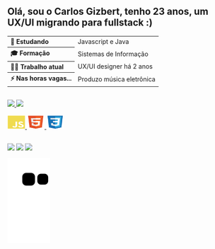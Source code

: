 ## Olá, sou o Carlos Gizbert, tenho 23 anos, um UX/UI migrando para fullstack :)
<table>
  <tr align="left">
    <th>🚀 Estudando</th>
    <td>
      Javascript e Java
    </td>
      </tr>
  <tr align="left">
    <th>🎓 Formação</th>
    <td>
      Sistemas de Informação
    </td>
  </tr>
  <tr align="left">
    <th>👨‍💻 Trabalho atual</th>
    <td>
      UX/UI designer há 2 anos
    </td>
   </tr>
  <tr align="left">
        <th>⚡ Nas horas vagas...</th>
      <td>
    Produzo música eletrônica
    </td>
  </tr>
</table>

##

<div align="left">
  <a href="https://github.com/carlosgizbert">
  <img height="180em" src="https://github-readme-stats.vercel.app/api?username=carlosgizbert&show_icons=true&theme=tokyonight&include_all_commits=true&count_private=true"/>
  <img height="180em" src="https://github-readme-stats.vercel.app/api/top-langs/?username=carlosgizbert&layout=compact&langs_count=7&theme=tokyonight"/>
  

</div>
<div align="left" style="display: inline_block"><br>
  <img alt="Gizbert-Js" height="30" width="40" src="https://raw.githubusercontent.com/devicons/devicon/master/icons/javascript/javascript-plain.svg">
  <img alt="Gizbert-HTML" height="30" width="40" src="https://raw.githubusercontent.com/devicons/devicon/master/icons/html5/html5-original.svg">
  <img alt="Gizbert-CSS" height="30" width="40" src="https://raw.githubusercontent.com/devicons/devicon/master/icons/css3/css3-original.svg">
</div>
  
  ##
 
<div align="left"> 
  <a href="https://www.linkedin.com/in/gizbert" target="_blank"><img src="https://img.shields.io/badge/-LinkedIn-%230077B5?style=for-the-badge&logo=linkedin&logoColor=white" target="_blank"></a> 
  <a href = "mailto:carlosgizbert@gmail.com"><img src="https://img.shields.io/badge/-Gmail-%23333?style=for-the-badge&logo=gmail&logoColor=white" target="_blank"></a>
  <a href="https://instagram.com/carlosgizbert" target="_blank"><img src="https://img.shields.io/badge/Instagram-E4405F?style=for-the-badge&logo=instagram&logoColor=white" target="_blank"></a>
 
![Snake animation](https://github.com/carlosgizbert/carlosgizbert/blob/output/github-contribution-grid-snake.svg)
 
</div>

